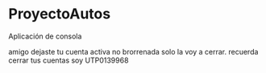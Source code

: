 # ProyectoAutos
Aplicación de consola


amigo dejaste tu cuenta activa no brorrenada solo la voy a cerrar. recuerda cerrar tus cuentas soy UTP0139968
